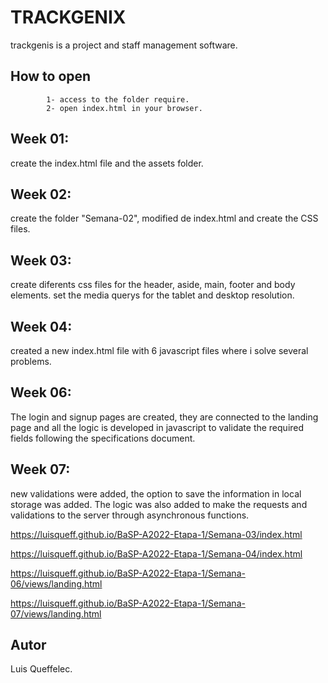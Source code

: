 # TRACKGENIX
trackgenis is a project and staff management software.
## How to open
```
        1- access to the folder require.
        2- open index.html in your browser.
```
## Week 01:
create the index.html file and the assets folder.
## Week 02:
create the folder "Semana-02", modified de index.html and create the CSS files.
## Week 03:
create diferents css files for the header, aside, main, footer and body elements.
set the media querys for the tablet and desktop resolution.
## Week 04:
created a new index.html file with 6 javascript files where i solve several problems.
## Week 06:
The login and signup pages are created, they are connected to the landing page and all
the logic is developed in javascript to validate the required fields following the
specifications document.
## Week 07:
new validations were added, the option to save the information in local storage was added.
The logic was also added to make the requests and validations to the server through asynchronous functions.

https://luisqueff.github.io/BaSP-A2022-Etapa-1/Semana-03/index.html

https://luisqueff.github.io/BaSP-A2022-Etapa-1/Semana-04/index.html

https://luisqueff.github.io/BaSP-A2022-Etapa-1/Semana-06/views/landing.html

https://luisqueff.github.io/BaSP-A2022-Etapa-1/Semana-07/views/landing.html

## Autor

Luis Queffelec.